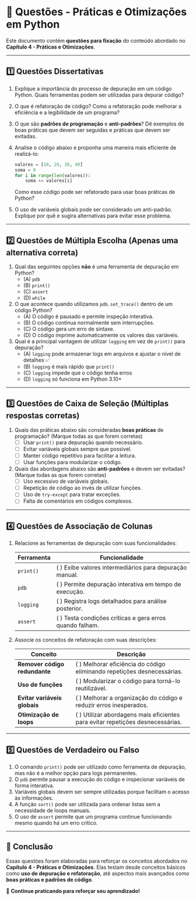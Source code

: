 # 📝 Questões - Práticas e Otimizações em Python

Este documento contém **questões para fixação** do conteúdo abordado no **Capítulo 4 - Práticas e Otimizações**.

------

## **1️⃣ Questões Dissertativas**

1. Explique a importância do processo de depuração em um código Python. Quais ferramentas podem ser utilizadas para depurar código?

2. O que é refatoração de código? Como a refatoração pode melhorar a eficiência e a legibilidade de um programa?

3. O que são **padrões de programação** e **anti-padrões**? Dê exemplos de boas práticas que devem ser seguidas e práticas que devem ser evitadas.

4. Analise o código abaixo e proponha uma maneira mais eficiente de realizá-lo:

   ```python
   valores = [10, 20, 30, 40]
   soma = 0
   for i in range(len(valores)):
       soma += valores[i]
   ```

   Como esse código pode ser refatorado para usar boas práticas de Python?

5. O uso de variáveis globais pode ser considerado um anti-padrão. Explique por quê e sugira alternativas para evitar esse problema.

------

## **2️⃣ Questões de Múltipla Escolha** (Apenas uma alternativa correta)

1. Qual das seguintes opções **não** é uma ferramenta de depuração em Python?
   - (A) `pdb`
   - (B) `print()`
   - (C) `assert`
   - (D) `while` 
2. O que acontece quando utilizamos `pdb.set_trace()` dentro de um código Python?
   - (A) O código é pausado e permite inspeção interativa. 
   - (B) O código continua normalmente sem interrupções.
   - (C) O código gera um erro de sintaxe.
   - (D) O código imprime automaticamente os valores das variáveis.
3. Qual é a principal vantagem de utilizar `logging` em vez de `print()` para depuração?
   - (A) `logging` pode armazenar logs em arquivos e ajustar o nível de detalhes ✅
   - (B) `logging` é mais rápido que `print()`
   - (C) `logging` impede que o código tenha erros
   - (D) `logging` só funciona em Python 3.10+

------

## **3️⃣ Questões de Caixa de Seleção** (Múltiplas respostas corretas)

1. Quais das práticas abaixo são consideradas **boas práticas** de programação? (Marque todas as que forem corretas)
   - [ ] Usar `print()` para depuração quando necessário.
   - [ ] Evitar variáveis globais sempre que possível.
   - [ ] Manter código repetitivo para facilitar a leitura.
   - [ ] Usar funções para modularizar o código.
2. Quais das abordagens abaixo são **anti-padrões** e devem ser evitadas? (Marque todas as que forem corretas)
   - [ ] Uso excessivo de variáveis globais.
   - [ ] Repetição de código ao invés de utilizar funções.
   - [ ] Uso de `try-except` para tratar exceções.
   - [ ] Falta de comentários em códigos complexos.

------

## **4️⃣ Questões de Associação de Colunas**

1. Relacione as ferramentas de depuração com suas funcionalidades:

   | **Ferramenta** | **Funcionalidade**                                        |
   | -------------- | --------------------------------------------------------- |
   | `print()`      | (  ) Exibe valores intermediários para depuração manual.  |
   | `pdb`          | (  ) Permite depuração interativa em tempo de execução.   |
   | `logging`      | (  ) Registra logs detalhados para análise posterior.     |
   | `assert`       | (  ) Testa condições críticas e gera erros quando falham. |

2. Associe os conceitos de refatoração com suas descrições:

   | **Conceito**                  | **Descrição**                                                |
   | ----------------------------- | ------------------------------------------------------------ |
   | **Remover código redundante** | (  ) Melhorar eficiência do código eliminando repetições desnecessárias. |
   | **Uso de funções**            | (  ) Modularizar o código para torná-lo reutilizável.        |
   | **Evitar variáveis globais**  | (  ) Melhorar a organização do código e reduzir erros inesperados. |
   | **Otimização de loops**       | (  ) Utilizar abordagens mais eficientes para evitar repetições desnecessárias. |

------

## **5️⃣ Questões de Verdadeiro ou Falso**

1. O comando `print()` pode ser utilizado como ferramenta de depuração, mas não é a melhor opção para logs permanentes.
2. O `pdb` permite pausar a execução do código e inspecionar variáveis de forma interativa. 
3. Variáveis globais devem ser sempre utilizadas porque facilitam o acesso às informações. 
4. A função `sort()` pode ser utilizada para ordenar listas sem a necessidade de loops manuais. 
5. O uso de `assert` permite que um programa continue funcionando mesmo quando há um erro crítico.

------

## 📌 Conclusão

Essas questões foram elaboradas para reforçar os conceitos abordados no **Capítulo 4 - Práticas e Otimizações**. Elas testam desde conceitos básicos como **uso de depuração e refatoração**, até aspectos mais avançados como **boas práticas e padrões de código**.

🚀 **Continue praticando para reforçar seu aprendizado!**
